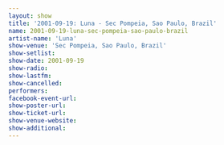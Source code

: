 ```yaml
---
layout: show
title: '2001-09-19: Luna - Sec Pompeia, Sao Paulo, Brazil'
name: 2001-09-19-luna-sec-pompeia-sao-paulo-brazil
artist-name: 'Luna'
show-venue: 'Sec Pompeia, Sao Paulo, Brazil'
show-setlist: 
show-date: 2001-09-19
show-radio: 
show-lastfm: 
show-cancelled: 
performers: 
facebook-event-url: 
show-poster-url: 
show-ticket-url: 
show-venue-website: 
show-additional: 
---
```


